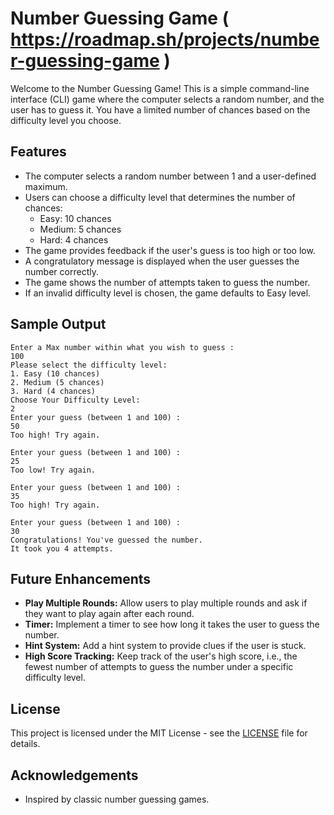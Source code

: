 # Number Guessing Game ( https://roadmap.sh/projects/number-guessing-game )

Welcome to the Number Guessing Game! This is a simple command-line interface (CLI) game where the computer selects a random number, and the user has to guess it. You have a limited number of chances based on the difficulty level you choose.

## Features

- The computer selects a random number between 1 and a user-defined maximum.
- Users can choose a difficulty level that determines the number of chances:
  - Easy: 10 chances
  - Medium: 5 chances
  - Hard: 4 chances
- The game provides feedback if the user's guess is too high or too low.
- A congratulatory message is displayed when the user guesses the number correctly.
- The game shows the number of attempts taken to guess the number.
- If an invalid difficulty level is chosen, the game defaults to Easy level.

## Sample Output

```
Enter a Max number within what you wish to guess : 
100
Please select the difficulty level:
1. Easy (10 chances)
2. Medium (5 chances)
3. Hard (4 chances)
Choose Your Difficulty Level: 
2
Enter your guess (between 1 and 100) : 
50
Too high! Try again.

Enter your guess (between 1 and 100) : 
25
Too low! Try again.

Enter your guess (between 1 and 100) : 
35
Too high! Try again.

Enter your guess (between 1 and 100) : 
30
Congratulations! You've guessed the number.
It took you 4 attempts.
```

## Future Enhancements

- **Play Multiple Rounds:** Allow users to play multiple rounds and ask if they want to play again after each round.
- **Timer:** Implement a timer to see how long it takes the user to guess the number.
- **Hint System:** Add a hint system to provide clues if the user is stuck.
- **High Score Tracking:** Keep track of the user's high score, i.e., the fewest number of attempts to guess the number under a specific difficulty level.

## License

This project is licensed under the MIT License - see the [LICENSE](LICENSE) file for details.

## Acknowledgements

- Inspired by classic number guessing games.
